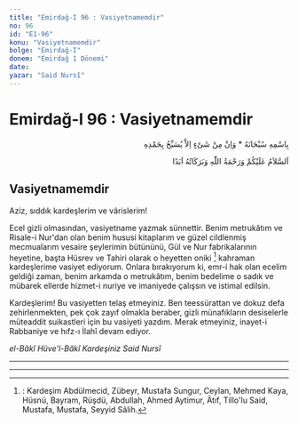 ```yaml
---
title: "Emirdağ-I 96 : Vasiyetnamemdir"
no: 96
id: "E1-96"
konu: "Vasiyetnamemdir"
bolge: "Emirdağ-I"
donem: "Emirdağ 1 Dönemi"
date: 
yazar: "Said Nursî"
---
```


# Emirdağ-I 96 : Vasiyetnamemdir

<p class="arabic" dir="rtl" title="Meal: “Subhân Allah’ın adıyla” * “Hiçbir şey yoktur ki O'nu hamd ile tesbih etmesin” [İsrâ 17:44]">بِاسْمِهِ سُبْحَانَهُ * وَاِنْ مِنْ شَىْءٍ اِلاَّ يُسَبِّحُ بِحَمْدِهِ</p>

<p class="arabic" dir="rtl" title="Meal: “Allah’ın selâmı, rahmeti ve bereketleri, ebedî olarak üzerinize olsun.”">اَلسَّلاَمُ عَلَيْكُمْ وَرَحْمَةُ اللّٰهِ وَبَرَكَاتُهُ اَبَدًا</p>

## Vasiyetnamemdir

Aziz, sıddık kardeşlerim ve vârislerim!

Ecel gizli olmasından, vasiyetname yazmak sünnettir. Benim metrukâtım ve Risale-i Nur'dan olan benim hususi kitaplarım ve güzel cildlenmiş mecmualarım vesaire şeylerimin bütününü, Gül ve Nur fabrikalarının heyetine, başta Hüsrev ve Tahiri olarak o heyetten oniki [^1] kahraman kardeşlerime vasiyet ediyorum. Onlara bırakıyorum ki, emr-i hak olan ecelim geldiği zaman, benim arkamda o metrukâtım, benim bedelime o sadık ve mübarek ellerde hizmet-i nuriye ve imaniyede çalışsın ve istimal edilsin.

Kardeşlerim! Bu vasiyetten telaş etmeyiniz. Ben teessürattan ve dokuz defa zehirlenmekten, pek çok zayıf olmakla beraber, gizli münafıkların desiselerle müteaddit suikastleri için bu vasiyeti yazdım. Merak etmeyiniz, inayet-i Rabbaniye ve hıfz-ı İlahî devam ediyor.

*el-Bâkî Hüve’l-Bâkî*
*Kardeşiniz*
*Said Nursî*

***

***
[^1]: : Kardeşim Abdülmecid, Zübeyr, Mustafa Sungur, Ceylan, Mehmed Kaya, Hüsnü, Bayram, Rüşdü, Abdullah, Ahmed Aytimur, Âtıf, Tillo'lu Said, Mustafa, Mustafa, Seyyid Sâlih.
